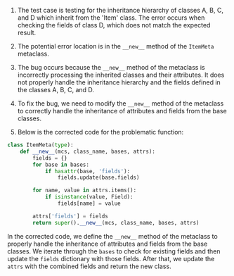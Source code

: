 1. The test case is testing for the inheritance hierarchy of classes A, B, C, and D which inherit from the 'Item' class. The error occurs when checking the fields of class D, which does not match the expected result.

2. The potential error location is in the `__new__` method of the `ItemMeta` metaclass.

3. The bug occurs because the `__new__` method of the metaclass is incorrectly processing the inherited classes and their attributes. It does not properly handle the inheritance hierarchy and the fields defined in the classes A, B, C, and D.

4. To fix the bug, we need to modify the `__new__` method of the metaclass to correctly handle the inheritance of attributes and fields from the base classes.

5. Below is the corrected code for the problematic function:

```python
class ItemMeta(type):
    def __new__(mcs, class_name, bases, attrs):
        fields = {}
        for base in bases:
            if hasattr(base, 'fields'):
                fields.update(base.fields)

        for name, value in attrs.items():
            if isinstance(value, Field):
                fields[name] = value

        attrs['fields'] = fields
        return super().__new__(mcs, class_name, bases, attrs)
```

In the corrected code, we define the `__new__` method of the metaclass to properly handle the inheritance of attributes and fields from the base classes. We iterate through the `bases` to check for existing fields and then update the `fields` dictionary with those fields. After that, we update the `attrs` with the combined fields and return the new class.